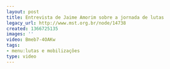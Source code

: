 ```yaml
---
layout: post
title: Entrevista de Jaime Amorim sobre a jornada de lutas
legacy_url: http://www.mst.org.br/node/14738
created: 1366725135
images: ''
video: Bmeb7-4OAKw
tags:
- menu:lutas e mobilizações
type: video
---
```

<p>&nbsp;</p><p style="text-align: center;"><object data="http://www.youtube.com/v/Bmeb7-4OAKw&amp;feature" type="application/x-shockwave-flash" height="500" width="600"><param name="data" value="http://www.youtube.com/v/Bmeb7-4OAKw&amp;feature"><param name="src" value="http://www.youtube.com/v/Bmeb7-4OAKw&amp;feature"></object></p>
